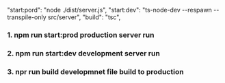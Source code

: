 "start:pord": "node ./dist/server.js",
"start:dev": "ts-node-dev --respawn --transpile-only src/server",
"build": "tsc",

<h3>1. npm run start:prod production server run<h3>
<h3>2. npm run start:dev development server run<h3>
<h3>3. npr run build developmnet file build to production<h3>
